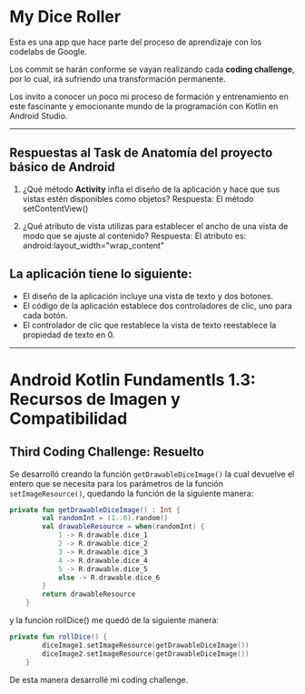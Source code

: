 # My Dice Roller

Esta es una app que hace parte del proceso de aprendizaje con los codelabs de Google.

Los commit se harán conforme se vayan realizando cada **coding challenge**, por lo cual, irá sufriendo una transformación permanente.

Los invito a conocer un poco mi proceso de formación y entrenamiento en este fascinante y emocionante mundo de la programación con Kotlin en Android Studio.

___
## Respuestas al Task de Anatomía del proyecto básico de Android

1. ¿Qué método **Activity** infla el diseño de la aplicación y hace que sus vistas estén disponibles como objetos?
    Respuesta: El método setContentView()
    
2. ¿Qué atributo de vista utilizas para establecer el ancho de una vista de modo que se ajuste al contenido?
    Respuesta: El atributo es: android:layout_width="wrap_content"
    
## La aplicación tiene lo siguiente:

- El diseño de la aplicación incluye una vista de texto y dos botones.
- El código de la aplicación establece dos controladores de clic, uno para cada botón.
- El controlador de clic que restablece la vista de texto reestablece la propiedad de texto en 0.
___

# Android Kotlin Fundamentls 1.3: Recursos de Imagen y Compatibilidad

## Third Coding Challenge: Resuelto

Se desarrolló creando la función `getDrawableDiceImage()` la cual devuelve el entero que se necesita para los parámetros de la función `setImageResource()`, quedando la función de la siguiente manera:
~~~ kotlin
private fun getDrawableDiceImage() : Int {
        val randomInt = (1..6).random()
        val drawableResource = when(randomInt) {
            1 -> R.drawable.dice_1
            2 -> R.drawable.dice_2
            3 -> R.drawable.dice_3
            4 -> R.drawable.dice_4
            5 -> R.drawable.dice_5
            else -> R.drawable.dice_6
        }
        return drawableResource
    }
~~~
y la función rollDice() me quedó de la siguiente manera:
~~~ Kotlin
private fun rollDice() {
        diceImage1.setImageResource(getDrawableDiceImage())
        diceImage2.setImageResource(getDrawableDiceImage())
    }
~~~

De esta manera desarrollé mi coding challenge.

